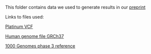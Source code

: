 This folder contains data we used to generate results in our [preprint](https://www.biorxiv.org/content/10.1101/2021.07.13.452202v1)

Links to files used:

[Platinum VCF](https://github.com/Illumina/PlatinumGenomes/blob/master/files/2017-1.0.files)

[Human genome file GRCh37](https://hgdownload.soe.ucsc.edu/goldenPath/hg19/bigZips/)

[1000 Genomes phase 3 reference]()